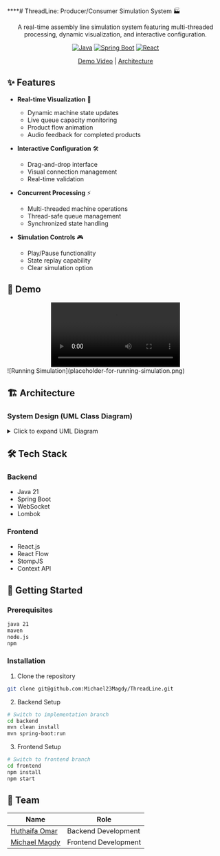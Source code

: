 ****# ThreadLine: Producer/Consumer Simulation System 🏭

<div align="center">


A real-time assembly line simulation system featuring multi-threaded processing, dynamic visualization, and interactive configuration.

[![Java](https://img.shields.io/badge/Java-21-red.svg)](https://www.oracle.com/java/)
[![Spring Boot](https://img.shields.io/badge/Spring%20Boot-3.2.0-green.svg)](https://spring.io/projects/spring-boot)
[![React](https://img.shields.io/badge/React-18.2.0-blue.svg)](https://reactjs.org/)

[Demo Video](#-demo) | [Architecture](#-architecture)

</div>

## ✨ Features

- **Real-time Visualization** 🎯
  - Dynamic machine state updates
  - Live queue capacity monitoring
  - Product flow animation
  - Audio feedback for completed products

- **Interactive Configuration** 🛠
  - Drag-and-drop interface
  - Visual connection management
  - Real-time validation

- **Concurrent Processing** ⚡
  - Multi-threaded machine operations
  - Thread-safe queue management
  - Synchronized state handling

- **Simulation Controls** 🎮
  - Play/Pause functionality
  - State replay capability
  - Clear simulation option

## 🎥 Demo

<div align="center">
<video controls>
  <source src="./out/media/DEMO.mp4" type="video/mp4">
</video>
    <!-- ![Demo]() -->
</div>
![Running Simulation](placeholder-for-running-simulation.png)

</div>

## 🏗 Architecture

### System Design (UML Class Diagram)

<details>
<summary>Click to expand UML Diagram</summary>

```plantuml
@startuml

skinparam class {
    BackgroundColor White
    ArrowColor Black
    BorderColor Black
}

skinparam stereotypeCBackgroundColor LightBlue
skinparam packageBackgroundColor LightGray

package "Observer Pattern" {
    interface Publisher {
        + attach(subscriber: WebSocketSubscriber)
        + detach(subscriber: WebSocketSubscriber)
        + notifySubscribers()
    }

    interface WebSocketSubscriber {
        + notify(event: SimulationEvent)
    }

    class WebSocketService {
        - simulationController: WebSocketController
        - messageQueue: BlockingQueue<SimulationEvent>
        + notify(event: SimulationEvent)
        + init()
    }
}

package "Factory Pattern" {
    class Factory {
        - webSocketService: WebSocketService
        + createMachine(id: String): Machine
        + createQueue(id: String): Queue
    }
}

package "Prototype Pattern" {
    interface Cloneable {
        + clone(): Object
    }

    class Machine {
        - id: String
        - inputQueues: List<Queue>
        - outputQueue: Queue
        - currentProduct: Product
        - running: boolean
        + addInputQueue(queue: Queue)
        + run()
        + start(boolean)
        + stop()
        + clone(): Machine
    }

    class Queue {
        - id: String
        - products: LinkedBlockingDeque<Product>
        + addProduct(product: Product)
        + consume(): Product
        + clone(): Queue
    }

    class Product {
        - id: String
        - color: String
        - generateRandomColor()
        + clone(): Product
    }
}

package "Memento Pattern" {
    class SimulationCaretaker {
        - startMemento: SimulationMemento
        - pauseMemento: SimulationMemento
        + saveStartMemento(memento: SimulationMemento)
        + savePauseMemento(memento: SimulationMemento)
        + getStartMemento(): SimulationMemento
        + getPauseMemento(): SimulationMemento
    }

    class SimulationMemento {
        - machines: Map<String,Machine>
        - queues: Map<String,Queue>
        - products: int
    }

    class SimulationStateManager {
        - caretaker: SimulationCaretaker
        - machinesState: MachineStateHolder
        - queuesState: QueueStateHolder
        + saveInitialState()****
        + savePauseState()
        + restoreInitialState(products: Integer)
        + restorePauseState()
    }
}

package "Core Simulation" {
    class SimulationRepository {
        - connectionManager: ConnectionManager
        - stateManager: SimulationStateManager
        - executor: SimulationExecutor
        + initialize(**config**: SimulationConfig)
        + start()
        + pause()
        + resume()
        + replay(products: int)
    }

    class ConnectionManager {
        - factory: Factory
        - machinesState: MachineStateHolder
        - queuesState: QueueStateHolder
        + createMachines(machines: List<String>)
        + createQueues(queues: List<String>)
        + createConnections(edges: List<Edge>)
    }
}

' Relationships
Publisher <|.. Machine
Publisher <|.. Queue
WebSocketSubscriber <|.. WebSocketService
Cloneable <|.. Machine
Cloneable <|.. Queue
Cloneable <|.. Product

SimulationStateManager --> SimulationCaretaker
SimulationCaretaker --> SimulationMemento
SimulationRepository --> SimulationStateManager
SimulationRepository --> ConnectionManager
ConnectionManager --> Factory

Factory ..> Machine: creates
Factory ..> Queue: creates
Machine --> Queue: uses
Queue --> Product: contains

@enduml
```

</details>

## 🛠 Tech Stack

### Backend
- Java 21
- Spring Boot
- WebSocket
- Lombok

### Frontend
- React.js
- React Flow
- StompJS
- Context API

## 🚀 Getting Started

### Prerequisites
```bash
java 21
maven
node.js
npm
```

### Installation

1. Clone the repository
```bash
git clone git@github.com:Michael23Magdy/ThreadLine.git
```

2. Backend Setup
```bash
# Switch to implementation branch
cd backend
mvn clean install
mvn spring-boot:run
```

3. Frontend Setup
```bash
# Switch to frontend branch
cd frontend
npm install
npm start
```

## 👥 Team

| Name            | Role                    |
| --------------- | ----------------------- |
| [Huthaifa Omar](https://github.com/HuzaifaOmar)   | Backend Development     |
| [Michael Magdy](https://github.com/Michael23Magdy)   | Frontend Development    |
